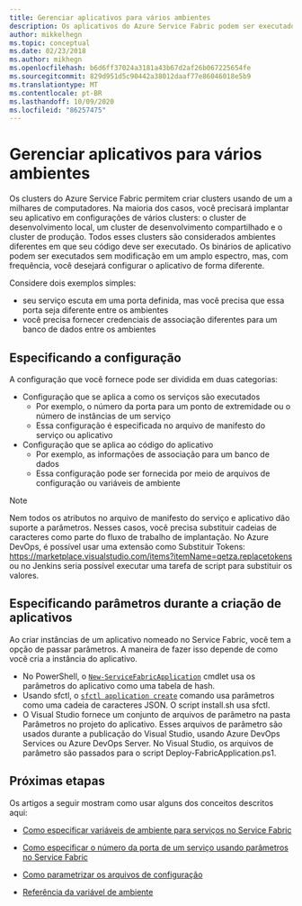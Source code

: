 ```yaml
---
title: Gerenciar aplicativos para vários ambientes
description: Os aplicativos do Azure Service Fabric podem ser executados em clusters que variam de tamanho de um computador para milhares de computadores. Em alguns casos, você desejará configurar seu aplicativo de forma diferente para esses ambientes variados. Este artigo aborda como definir parâmetros de aplicativo diferentes por ambiente.
author: mikkelhegn
ms.topic: conceptual
ms.date: 02/23/2018
ms.author: mikhegn
ms.openlocfilehash: b6d6ff37024a3181a43b67d2af26b067225654fe
ms.sourcegitcommit: 829d951d5c90442a38012daaf77e86046018e5b9
ms.translationtype: MT
ms.contentlocale: pt-BR
ms.lasthandoff: 10/09/2020
ms.locfileid: "86257475"
---
```

# <a name="manage-applications-for-multiple-environments"></a>Gerenciar aplicativos para vários ambientes

Os clusters do Azure Service Fabric permitem criar clusters usando de um a milhares de computadores. Na maioria dos casos, você precisará implantar seu aplicativo em configurações de vários clusters: o cluster de desenvolvimento local, um cluster de desenvolvimento compartilhado e o cluster de produção. Todos esses clusters são considerados ambientes diferentes em que seu código deve ser executado. Os binários de aplicativo podem ser executados sem modificação em um amplo espectro, mas, com frequência, você desejará configurar o aplicativo de forma diferente.

Considere dois exemplos simples:
  - seu serviço escuta em uma porta definida, mas você precisa que essa porta seja diferente entre os ambientes
  - você precisa fornecer credenciais de associação diferentes para um banco de dados entre os ambientes

## <a name="specifying-configuration"></a>Especificando a configuração

A configuração que você fornece pode ser dividida em duas categorias:

- Configuração que se aplica a como os serviços são executados
  - Por exemplo, o número da porta para um ponto de extremidade ou o número de instâncias de um serviço
  - Essa configuração é especificada no arquivo de manifesto do serviço ou aplicativo
- Configuração que se aplica ao código do aplicativo
  - Por exemplo, as informações de associação para um banco de dados
  - Essa configuração pode ser fornecida por meio de arquivos de configuração ou variáveis de ambiente

> [!NOTE]
> Nem todos os atributos no arquivo de manifesto do serviço e aplicativo dão suporte a parâmetros.
> Nesses casos, você precisa substituir cadeias de caracteres como parte do fluxo de trabalho de implantação. No Azure DevOps, é possível usar uma extensão como Substituir Tokens: https://marketplace.visualstudio.com/items?itemName=qetza.replacetokens ou no Jenkins seria possível executar uma tarefa de script para substituir os valores.
>

## <a name="specifying-parameters-during-application-creation"></a>Especificando parâmetros durante a criação de aplicativos

Ao criar instâncias de um aplicativo nomeado no Service Fabric, você tem a opção de passar parâmetros. A maneira de fazer isso depende de como você cria a instância do aplicativo.

  - No PowerShell, o [`New-ServiceFabricApplication`](/powershell/module/servicefabric/new-servicefabricapplication?view=azureservicefabricps) cmdlet usa os parâmetros do aplicativo como uma tabela de hash.
  - Usando sfctl, o [`sfctl application create`](./service-fabric-sfctl-application.md#sfctl-application-create) comando usa parâmetros como uma cadeia de caracteres JSON. O script install.sh usa sfctl.
  - O Visual Studio fornece um conjunto de arquivos de parâmetro na pasta Parâmetros no projeto do aplicativo. Esses arquivos de parâmetro são usados durante a publicação do Visual Studio, usando Azure DevOps Services ou Azure DevOps Server. No Visual Studio, os arquivos de parâmetro são passados para o script Deploy-FabricApplication.ps1.

## <a name="next-steps"></a>Próximas etapas
Os artigos a seguir mostram como usar alguns dos conceitos descritos aqui:

- [Como especificar variáveis de ambiente para serviços no Service Fabric](service-fabric-how-to-specify-environment-variables.md)
- [Como especificar o número da porta de um serviço usando parâmetros no Service Fabric](service-fabric-how-to-specify-port-number-using-parameters.md)
- [Como parametrizar os arquivos de configuração](service-fabric-how-to-parameterize-configuration-files.md)

- [Referência da variável de ambiente](service-fabric-environment-variables-reference.md)
